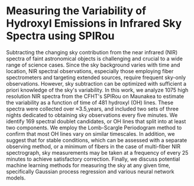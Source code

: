 # Measuring the Variability of Hydroxyl Emissions in Infrared Sky Spectra using SPIRou
Subtracting the changing sky contribution from the near infrared (NIR) spectra of faint astronomical objects is challenging and crucial to a wide range of science cases. Since the sky background varies with time and location, NIR spectral observations, especially those employing fiber spectrometers and targeting extended sources, require frequent sky-only observations. However, sky subtraction can be optimized with sufficient a priori knowledge of the sky's variability. In this work, we analyze 1075 high resolution NIR spectra from the CFHT's SPIRou on Maunakea to estimate the variability as a function of time of 481 hydroxyl (OH) lines. These spectra were collected over $\approx$3.5\,years, and included two sets of three nights dedicated to obtaining sky observations every five minutes. We identify 169 spectral doublet candidates, or OH lines that split into at least two components. We employ the Lomb-Scargle Periodogram method to confirm that most OH lines vary on similar timescales. In addition, we suggest that for stable conditions, which can be assessed with a separate observing method, or a minimum of fibers in the case of multi-fiber NIR spectrograph, sky measurements may be taken at a frequency of every 25 minutes to achieve satisfactory correction. Finally, we discuss potential machine learning methods for measuring the sky at any given time, specifically Gaussian process regression and various neural network models.